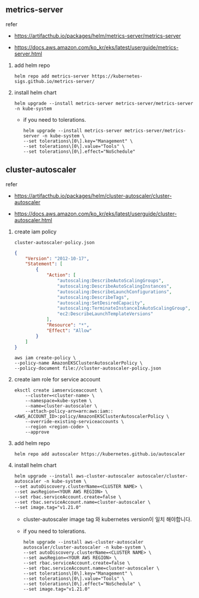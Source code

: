 

## metrics-server

refer

- https://artifacthub.io/packages/helm/metrics-server/metrics-server

- https://docs.aws.amazon.com/ko_kr/eks/latest/userguide/metrics-server.html

1. add helm repo

    ```
    helm repo add metrics-server https://kubernetes-sigs.github.io/metrics-server/
    ```

2. install helm chart

    ```
    helm upgrade --install metrics-server metrics-server/metrics-server -n kube-system
    ```
    
    - if you need to tolerations.
        ```
        helm upgrade --install metrics-server metrics-server/metrics-server -n kube-system \
        --set tolerations\[0\].key="Management" \
        --set tolerations\[0\].value="Tools" \
        --set tolerations\[0\].effect="NoSchedule"
        ```



## cluster-autoscaler

refer

- https://artifacthub.io/packages/helm/cluster-autoscaler/cluster-autoscaler

- https://docs.aws.amazon.com/ko_kr/eks/latest/userguide/cluster-autoscaler.html

1. create iam policy

    `cluster-autoscaler-policy.json`
    ```json
    {
        "Version": "2012-10-17",
        "Statement": [
            {
                "Action": [
                    "autoscaling:DescribeAutoScalingGroups",
                    "autoscaling:DescribeAutoScalingInstances",
                    "autoscaling:DescribeLaunchConfigurations",
                    "autoscaling:DescribeTags",
                    "autoscaling:SetDesiredCapacity",
                    "autoscaling:TerminateInstanceInAutoScalingGroup",
                    "ec2:DescribeLaunchTemplateVersions"
                ],
                "Resource": "*",
                "Effect": "Allow"
            }
        ]
    }
    ```

    ```
    aws iam create-policy \
    --policy-name AmazonEKSClusterAutoscalerPolicy \
    --policy-document file://cluster-autoscaler-policy.json
    ```

2. create iam role for service account

    ```
    eksctl create iamserviceaccount \
        --cluster=<cluster-name> \
        --namespace=kube-system \
        --name=cluster-autoscaler \
        --attach-policy-arn=arn:aws:iam::<AWS_ACCOUNT_ID>:policy/AmazonEKSClusterAutoscalerPolicy \
        --override-existing-serviceaccounts \
        --region <region-code> \
        --approve
    ```

3. add helm repo

    ```
    helm repo add autoscaler https://kubernetes.github.io/autoscaler
    ```

4. install helm chart

    ```
    helm upgrade --install aws-cluster-autoscaler autoscaler/cluster-autoscaler -n kube-system \
    --set autoDiscovery.clusterName=<CLUSTER NAME> \
    --set awsRegion=<YOUR AWS REGION> \
    --set rbac.serviceAccount.create=false \
    --set rbac.serviceAccount.name=cluster-autoscaler \
    --set image.tag="v1.21.0"
    ```

    - cluster-autoscaler image tag 와 kubernetes version이 일치 해야합니다.

    - if you need to tolerations.
        ```
        helm upgrade --install aws-cluster-autoscaler autoscaler/cluster-autoscaler -n kube-system \
        --set autoDiscovery.clusterName=<CLUSTER NAME> \
        --set awsRegion=<YOUR AWS REGION> \
        --set rbac.serviceAccount.create=false \
        --set rbac.serviceAccount.name=cluster-autoscaler \
        --set tolerations\[0\].key="Management" \
        --set tolerations\[0\].value="Tools" \
        --set tolerations\[0\].effect="NoSchedule" \
        --set image.tag="v1.21.0"
        ```